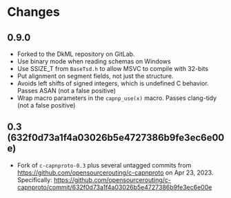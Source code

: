 # Changes

## 0.9.0

- Forked to the DkML repository on GitLab.
- Use binary mode when reading schemas on Windows
- Use SSIZE_T from `BaseTsd.h` to allow MSVC to compile with 32-bits
- Put alignment on segment fields, not just the structure.
- Avoids left shifts of signed integers, which is undefined C behavior. Passes
  ASAN (not a false positive)
- Wrap macro parameters in the `capnp_use(x)` macro. Passes clang-tidy (not
  a false positive)


## 0.3 (632f0d73a1f4a03026b5e4727386b9fe3ec6e00e)

- Fork of `c-capnproto-0.3` plus several untagged commits from https://github.com/opensourcerouting/c-capnproto on Apr 23, 2023. Specifically: https://github.com/opensourcerouting/c-capnproto/commit/632f0d73a1f4a03026b5e4727386b9fe3ec6e00e
